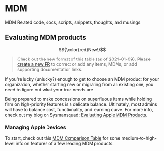 # MDM
MDM Related code, docs, scripts, snippets, thoughts, and musings.

## Evaluating MDM products



$${\color{red}New!}$$ 
> Check out the new format of this table (as of 2024-01-09). Please [create a new PR](https://github.com/hkystar35/MDM/pull/new/main) to correct or add any items, MDMs, or add supporting documentation links.

If you're lucky (unlucky?) enough to get to choose an MDM product for your organization, whether starting new or migrating from an existing one, you need to figure out what your true needs are.

Being prepared to make concessions on superfluous items while holding firm on high-priority features is a delicate balance. Ultimately, most admins will have to balance cost, functionality, and learning curve.
For more info, check out my blog on Sysmansquad: [Evaluating Apple MDM Products](https://sysmansquad.com/2022/05/03/2022-05-03-evaluating-apple-mdm-products/).


### Managing Apple Devices
To start, check out this [MDM Comparison Table](https://github.com/hkystar35/MDM/blob/main/Apple/MDM%20Comparison%20Table.md) for some medium-to-high-level info on features of a few leading MDM products.
